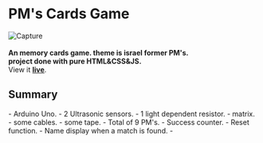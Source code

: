 # PM's Cards Game  
![Capture](https://i.ibb.co/rkHT4N3/memory-pms-game.png)
<br/><br/>
<b>An memory cards game. theme is israel former PM's.
<br/>
project done with pure HTML&CSS&JS.</b>  
View it <b><a href="https://shaicoyg.github.io/PMs-Cards-Game/
">live</a></b>.

<h2>Summary</h2>  
- Arduino Uno.
- 2 Ultrasonic sensors.
- 1 light dependent resistor.
- matrix.
- some cables.
- some tape.
- Total of 9 PM's.
- Success counter.
- Reset function.
- Name display when a match is found.
- 
